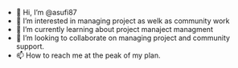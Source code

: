 - 👋 Hi, I’m @asufi87
- 👀 I’m interested in managing project as welk as community work 
- 🌱 I’m currently learning about project manaject managment
- 💞️ I’m looking to collaborate on managing project and community support.
- 📫 How to reach me at the peak of my plan.

<!---
asufi87/asufi87 is a ✨ special ✨ repository because its `README.md` (this file) appears on your GitHub profile.
You can click the Preview link to take a look at your changes.
--->
